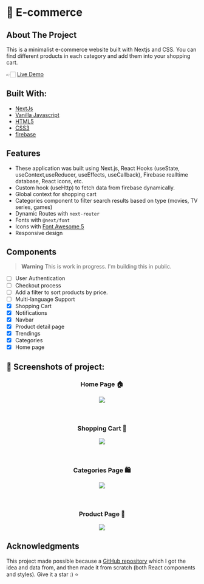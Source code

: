 # 🛒 E-commerce

## About The Project
This is a minimalist e-commerce website built with Nextjs and CSS. You can find different products in each category and add them into your shopping cart. 

👉🏻 [Live Demo](https://e-commerce-kappa-hazel.vercel.app/)

## Built With:
- [NextJs](https://nextjs.org/)
- [Vanilla Javascript](https://developer.mozilla.org/en-US/docs/Web/JavaScript)
- [HTML5](https://developer.mozilla.org/en-US/docs/Glossary/HTML5)
- [CSS3](https://developer.mozilla.org/en-US/docs/Web/CSS)
- [firebase](https://firebase.google.com/)


## Features
- These application was built using Next.js, React Hooks (useState, useContext,useReducer, useEffects, useCallback), Firebase realltime database, React icons, etc.
- Custom hook (useHttp) to fetch data from firebase dynamically.
- Global context for shopping cart
- Categories component to filter search results based on type (movies, TV series, games)
- Dynamic Routes with `next-router`
- Fonts with `@next/font`
- Icons with [Font Awesome 5](https://fontawesome.com/)
- Responsive design


## Components
> **Warning**
> This is work in progress. I'm building this in public.

- [ ] User Authentication
- [ ] Checkout process
- [ ] Add a filter to sort products by price.
- [ ] Multi-language Support
- [x] Shopping Cart
- [x] Notifications
- [x] Navbar
- [x] Product detail page
- [x] Trendings
- [x] Categories
- [x] Home page

## 📸 Screenshots of project:

<h3 align='center'>Home Page 🏠</h3>

<div align='center'>
<img src='https://github.com/sepidsoroush/next-search-movies/assets/105380339/33d4caa4-4ad8-479c-966a-13f4c9a1afcf'/>
</div>
<br>
<br>
<h3 align='center'>Shopping Cart 🛒</h3>

<div align='center'>
<img src='https://github.com/sepidsoroush/next-search-movies/assets/105380339/2fad09d4-8219-4057-acdf-12facaeddf45'/>
</div>
<br>
<br>
<h3 align='center'>Categories Page 🛍️</h3>

<div align='center'>
<img src='https://github.com/sepidsoroush/next-search-movies/assets/105380339/5bafe663-9879-4bf4-9c68-fb083e9425bf'/>
</div>
<br>
<br>
<h3 align='center'>Product Page 🎁</h3>

<div align='center'>
<img src='https://github.com/sepidsoroush/next-search-movies/assets/105380339/d8dc0ff0-427c-409f-9b44-30871c0de9c8'/>
</div>


## Acknowledgments

This project made possible because a [GitHub repository](https://github.com/Abderraouf-Rahmani/ecommerce) which I got the idea and data from, and then made it from scratch (both React components and styles). Give it a star :) ⭐️ 
